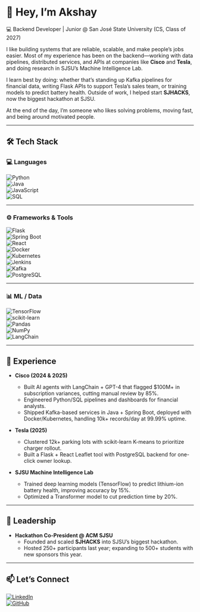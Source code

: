 # 👋 Hey, I’m Akshay  

💻 Backend Developer | Junior @ San José State University (CS, Class of 2027)  

I like building systems that are reliable, scalable, and make people’s jobs easier. Most of my experience has been on the backend—working with data pipelines, distributed services, and APIs at companies like **Cisco** and **Tesla**, and doing research in SJSU’s Machine Intelligence Lab.  

I learn best by doing: whether that’s standing up Kafka pipelines for financial data, writing Flask APIs to support Tesla’s sales team, or training models to predict battery health. Outside of work, I helped start **SJHACKS**, now the biggest hackathon at SJSU.  

At the end of the day, I’m someone who likes solving problems, moving fast, and being around motivated people.  

---

## 🛠 Tech Stack  

### 💻 Languages  
![Python](https://img.shields.io/badge/Python-3776AB?logo=python&logoColor=white)  
![Java](https://img.shields.io/badge/Java-007396?logo=java&logoColor=white)  
![JavaScript](https://img.shields.io/badge/JavaScript-F7DF1E?logo=javascript&logoColor=black)  
![SQL](https://img.shields.io/badge/SQL-003B57?logo=postgresql&logoColor=white)  

---

### ⚙️ Frameworks & Tools  
![Flask](https://img.shields.io/badge/Flask-000000?logo=flask&logoColor=white)  
![Spring Boot](https://img.shields.io/badge/SpringBoot-6DB33F?logo=springboot&logoColor=white)  
![React](https://img.shields.io/badge/React-61DAFB?logo=react&logoColor=black)  
![Docker](https://img.shields.io/badge/Docker-2496ED?logo=docker&logoColor=white)  
![Kubernetes](https://img.shields.io/badge/Kubernetes-326CE5?logo=kubernetes&logoColor=white)  
![Jenkins](https://img.shields.io/badge/Jenkins-D24939?logo=jenkins&logoColor=white)  
![Kafka](https://img.shields.io/badge/Kafka-231F20?logo=apachekafka&logoColor=white)  
![PostgreSQL](https://img.shields.io/badge/PostgreSQL-336791?logo=postgresql&logoColor=white)  

---

### 📊 ML / Data  
![TensorFlow](https://img.shields.io/badge/TensorFlow-FF6F00?logo=tensorflow&logoColor=white)  
![scikit-learn](https://img.shields.io/badge/scikit--learn-F7931E?logo=scikitlearn&logoColor=white)  
![Pandas](https://img.shields.io/badge/Pandas-150458?logo=pandas&logoColor=white)  
![NumPy](https://img.shields.io/badge/NumPy-013243?logo=numpy&logoColor=white)  
![LangChain](https://img.shields.io/badge/LangChain-000000?logoColor=white)  

---

## 🚀 Experience  

- **Cisco (2024 & 2025)**  
  - Built AI agents with LangChain + GPT-4 that flagged $100M+ in subscription variances, cutting manual review by 85%.  
  - Engineered Python/SQL pipelines and dashboards for financial analysts.  
  - Shipped Kafka-based services in Java + Spring Boot, deployed with Docker/Kubernetes, handling 10k+ records/day at 99.99% uptime.  

- **Tesla (2025)**  
  - Clustered 12k+ parking lots with scikit-learn K-means to prioritize charger rollout.  
  - Built a Flask + React Leaflet tool with PostgreSQL backend for one-click owner lookup.  

- **SJSU Machine Intelligence Lab**  
  - Trained deep learning models (TensorFlow) to predict lithium-ion battery health, improving accuracy by 15%.  
  - Optimized a Transformer model to cut prediction time by 20%.  

---

## 🎤 Leadership  

- **Hackathon Co-President @ ACM SJSU**  
  - Founded and scaled **SJHACKS** into SJSU’s biggest hackathon.  
  - Hosted 250+ participants last year; expanding to 500+ students with new sponsors this year.  

---

## 📫 Let’s Connect  

[![LinkedIn](https://img.shields.io/badge/LinkedIn-blue?logo=linkedin&logoColor=white)](https://www.linkedin.com/in/akshay-kamathh)  
[![GitHub](https://img.shields.io/badge/GitHub-181717?logo=github&logoColor=white)](https://github.com/akshaykamathh)  
